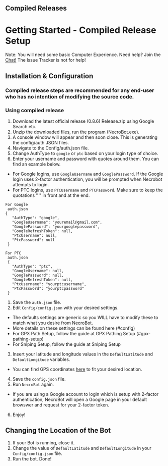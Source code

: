 ## Compiled Releases

# Getting Started - Compiled Release Setup

Note: You will need some basic Computer Experience. Need help? Join the [Chat!](https://github.com/DNA64/NecroBotWiki/blob/master/Chat-%26-Rules.md#chatting-using-discord) The Issue Tracker is not for help!

## Installation & Configuration

### Compiled release steps are recommended for any end-user who has no intention of modifying the source code.

### Using compiled release

1.  Download the latest official release (0.8.6) Release.zip using Google Search etc.
2.  Unzip the downloaded files, run the program (NecroBot.exe).
3.  A console window will appear and then soon close. This is generating the config/auth JSON files.
4.  Navigate to the Config/auth.json file.
5.  Change AuthType to `google` or `ptc` based on your login type of choice.
6.  Enter your username and password with quotes around them. You can find an example below.
  * For Google logins, use `GoogleUsername` and `GooglePassword`.
If the Google login uses 2-factor authentication, you will be prompted when Necrobot attempts to login.
  * For PTC logins, use `PTCUsername` and `PTCPassword`. Make sure to keep the quotations " " in front and at the end.
  
```  
For Google   
 auth.json   
{   
   "AuthType": "google",   
   "GoogleUsername": "youremail@gmail.com",   
   "GooglePassword": "yourgooglepassword",   
   "GoogleRefreshToken": null,   
   "PtcUsername": null,   
   "PtcPassword": null   
 }
``` 

``` 
For PTC
 auth.json
 {
   "AuthType": "ptc",
   "GoogleUsername": null,
   "GooglePassword": null,
   "GoogleRefreshToken": null,
   "PtcUsername": "yourptcusername",
   "PtcPassword": "yourptcpassword"
 }
 ```
 
1.  Save the `auth.json` file.
2.  Edit `Config/config.json` with your desired settings.
  * The defaults settings are generic so you WILL have to modify these to match what you desire from NecroBot.
  * More details on these settings can be found here (#config)
  * For GPX Path Setup, follow the guide at GPX Pathing Setup (#gpx-pathing-setup)
  * For Sniping Setup, follow the guide at Sniping Setup
3.  Insert your latitude and longitude values in the `DefaultLatitude` and `DefaultLongitude` variables.
  * You can find GPS coordinates [here](http://mondeca.com/index.php/en/any-place-en) to fit your desired location.
4.  Save the `config.json` file.
5.  Run `NecroBot` again.
  * If you are using a Google account to login which is setup with 2-factor authentication, NecroBot will open a Google page in your default browswer and request for your 2-factor token.
6. Enjoy!

## Changing the Location of the Bot

1.  If your Bot is running, close it.
2.  Change the value of `DefaultLatitude` and `DefaultLongitude` in your `Config/config.json` file.
3.  Run the bot. Done!
